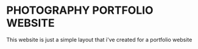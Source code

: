 # PHOTOGRAPHY PORTFOLIO WEBSITE

This website is just a simple layout that i've created for a portfolio website 
